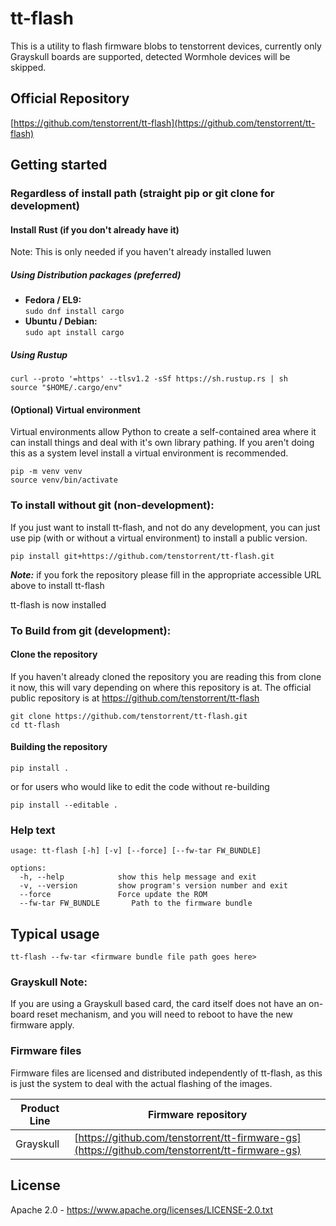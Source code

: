 # tt-flash

This is a utility to flash firmware blobs to tenstorrent devices, currently only Grayskull boards are supported, detected Wormhole devices will be skipped.

## Official Repository

[https://github.com/tenstorrent/tt-flash](https://github.com/tenstorrent/tt-flash)

## Getting started

### Regardless of install path (straight pip or git clone for development)
#### Install Rust (if you don't already have it)
Note: This is only needed if you haven't already installed luwen
##### Using Distribution packages (preferred)
* **Fedora / EL9:** <br/> `sudo dnf install cargo`
* **Ubuntu / Debian:** <br/> `sudo apt install cargo`
##### Using Rustup 
```
curl --proto '=https' --tlsv1.2 -sSf https://sh.rustup.rs | sh
source "$HOME/.cargo/env"
```

#### (Optional) Virtual environment
Virtual environments allow Python to create a self-contained area where it can
install things and deal with it's own library pathing.  If you aren't doing
this as a system level install a virtual environment is recommended.

```
pip -m venv venv
source venv/bin/activate
```

### To install without git (non-development):

If you just want to install tt-flash, and not do any development, you can just
use pip (with or without a virtual environment) to install a public version.

```
pip install git+https://github.com/tenstorrent/tt-flash.git
```

***Note:*** if you fork the repository please fill in the appropriate accessible URL above to install tt-flash

tt-flash is now installed

### To Build from git (development):

#### Clone the repository

If you haven't already cloned the repository you are reading this from clone 
it now, this will vary depending on where this repository is at.  The official
public repository is at https://github.com/tenstorrent/tt-flash 

```
git clone https://github.com/tenstorrent/tt-flash.git
cd tt-flash
```

#### Building the repository

```
pip install .
```

or for users who would like to edit the code without re-building

```
pip install --editable .
```

### Help text 
```
usage: tt-flash [-h] [-v] [--force] [--fw-tar FW_BUNDLE] 

options:
  -h, --help            show this help message and exit
  -v, --version         show program's version number and exit
  --force               Force update the ROM
  --fw-tar FW_BUNDLE       Path to the firmware bundle
```

## Typical usage
```
tt-flash --fw-tar <firmware bundle file path goes here>
```

### Grayskull Note:
If you are using a Grayskull based card, the card itself does not have an on-board reset mechanism, and you will need to reboot to have the new firmware apply.

### Firmware files
Firmware files are licensed and distributed independently of tt-flash, as this is just the system to deal with the actual flashing of the images.

| Product Line | Firmware repository |
| --- | --- |
| Grayskull | [https://github.com/tenstorrent/tt-firmware-gs](https://github.com/tenstorrent/tt-firmware-gs)

## License

Apache 2.0 - https://www.apache.org/licenses/LICENSE-2.0.txt
